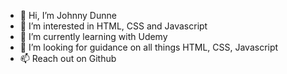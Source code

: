 - 👋 Hi, I’m Johnny Dunne
- 👀 I’m interested in HTML, CSS and Javascript
- 🌱 I’m currently learning with Udemy
- 💞️ I’m looking for guidance on all things HTML, CSS, Javascript
- 📫 Reach out on Github

<!---
JKD321/JKD321 is a ✨ special ✨ repository because its `README.md` (this file) appears on your GitHub profile.
You can click the Preview link to take a look at your changes.
--->
